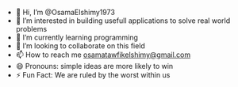 - 👋 Hi, I’m @OsamaElshimy1973
- 👀 I’m interested in building usefull applications to solve real world problems
- 🌱 I’m currently learning programming 
- 💞️ I’m looking to collaborate on this field
- 📫 How to reach me osamatawfikelshimy@gmail.com 
- 😄 Pronouns: simple ideas are more likely to win
- ⚡ Fun Fact:
We are ruled by the worst within us
<!---
OsamaElshimy1973/OsamaElshimy1973 is a ✨ special ✨ repository because its `README.md` (this file) appears on your GitHub profile.
You can click the Preview link to take a look at your changes.
--->
